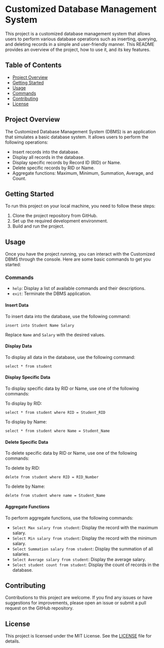 

# Customized Database Management System

This project is a customized database management system that allows users to perform various database operations such as inserting, querying, and deleting records in a simple and user-friendly manner. This README provides an overview of the project, how to use it, and its key features.

## Table of Contents
- [Project Overview](#project-overview)
- [Getting Started](#getting-started)
- [Usage](#usage)
- [Commands](#commands)
- [Contributing](#contributing)
- [License](#license)

## Project Overview

The Customized Database Management System (DBMS) is an application that simulates a basic database system. It allows users to perform the following operations:

- Insert records into the database.
- Display all records in the database.
- Display specific records by Record ID (RID) or Name.
- Delete specific records by RID or Name.
- Aggregate functions: Maximum, Minimum, Summation, Average, and Count.

## Getting Started

To run this project on your local machine, you need to follow these steps:

1. Clone the project repository from GitHub.
2. Set up the required development environment.
3. Build and run the project.

## Usage

Once you have the project running, you can interact with the Customized DBMS through the console. Here are some basic commands to get you started:

### Commands

- `help`: Display a list of available commands and their descriptions.
- `exit`: Terminate the DBMS application.

#### Insert Data
To insert data into the database, use the following command:
```
insert into Student Name Salary
```
Replace `Name` and `Salary` with the desired values.

#### Display Data
To display all data in the database, use the following command:
```
select * from student
```

#### Display Specific Data
To display specific data by RID or Name, use one of the following commands:

To display by RID:
```
select * from student where RID = Student_RID
```

To display by Name:
```
select * from student where Name = Student_Name
```

#### Delete Specific Data
To delete specific data by RID or Name, use one of the following commands:

To delete by RID:
```
delete from student where RID = RID_Number
```

To delete by Name:
```
delete from student where name = Student_Name
```

#### Aggregate Functions
To perform aggregate functions, use the following commands:

- `Select Max salary from student`: Display the record with the maximum salary.
- `Select Min salary from student`: Display the record with the minimum salary.
- `Select Summation salary from student`: Display the summation of all salaries.
- `Select Average salary from student`: Display the average salary.
- `Select student count from student`: Display the count of records in the database.

## Contributing

Contributions to this project are welcome. If you find any issues or have suggestions for improvements, please open an issue or submit a pull request on the GitHub repository.

## License

This project is licensed under the MIT License. See the [LICENSE](LICENSE) file for details.
